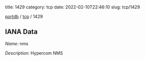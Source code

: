 title: 1429
category: tcp
date: 2022-02-10T22:46:10
slug: tcp/1429

[portdb](/) / [tcp](/category/tcp.html) / 1429


## IANA Data

_Name:_ nms

_Description:_ Hypercom NMS

